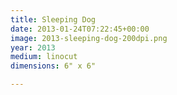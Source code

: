 ```yaml
---
title: Sleeping Dog
date: 2013-01-24T07:22:45+00:00
image: 2013-sleeping-dog-200dpi.png
year: 2013
medium: linocut
dimensions: 6" x 6"

---
```

